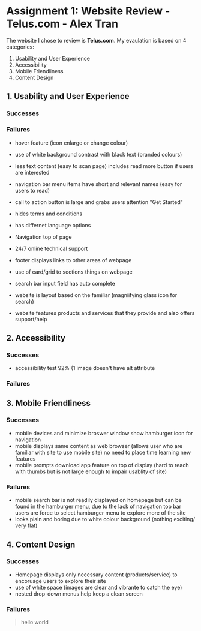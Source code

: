 # Assignment 1: Website Review - Telus.com - Alex Tran
The website I chose to review is **Telus.com**. My evaulation is based on 4 categories:

1. Usability and User Experience
2. Accessibility
3. Mobile Friendliness
4. Content Design

## 1. Usability and User Experience
### Successes

### Failures

- hover feature (icon enlarge or change colour)
- use of white background contrast with black text (branded colours)
- less text content (easy to scan page) includes read more button if users are interested
- navigation bar menu items have short and relevant names (easy for users to read)

- call to action button is large and grabs users attention "Get Started"

- hides terms and conditions
- has differnet language options
- Navigation top of page 
- 24/7 online technical support

- footer displays links to other areas of webpage

- use of card/grid to sections things on webpage

- search bar input field has auto complete
- website is layout based on the familiar (magniifying glass icon for search) 

- website features products and services that they provide and also offers support/help

## 2. Accessibility
### Successes
- accessibility test 92% (1 image doesn't have alt attribute
### Failures

## 3. Mobile Friendliness
### Successes
- mobile devices and minimize broswer window show hamburger icon for navigation
- mobile displays same content as web browser (allows user who are familiar with site to use mobile site) no need to place time learning new features
- mobile prompts download app feature on top of display (hard to reach with thumbs but is not large enough to impair usablity of site)
### Failures
- mobile search bar is not readily displayed on homepage but can be found in the hamburger menu, due to the lack of navigation top bar users are force to select hamburger menu to explore more of the site
- looks plain and boring due to white colour background (nothing exciting/ very flat)

## 4. Content Design
### Successes
- Homepage displays only necessary content (products/service) to encoruage users to explore their site
- use of white space (images are clear and vibrante to catch the eye)
- nested drop-down menus help keep a clean screen
### Failures


>hello world
